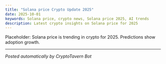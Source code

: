 ```yaml
---
title: "Solana price Crypto Update 2025"
date: 2025-10-01
keywords: Solana price, crypto news, Solana price 2025, AI trends
description: Latest crypto insights on Solana price for 2025
---
```

Placeholder: Solana price is trending in crypto for 2025. Predictions show adoption growth.
<ins class="adsense" data-ad-client="ca-pub-YOUR_ADSENSE_ID" data-ad-slot="YOUR_AD_SLOT" data-ad-format="auto"></ins>
<script>(adsbygoogle = window.adsbygoogle || []).push({});</script>
---
*Posted automatically by CryptoTavern Bot*
